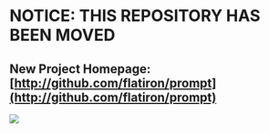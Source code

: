 # NOTICE: THIS REPOSITORY HAS BEEN MOVED
## New Project Homepage: [http://github.com/flatiron/prompt](http://github.com/flatiron/prompt)

<img src="http://c713548.r48.cf2.rackcdn.com/flatiron-github.png" />